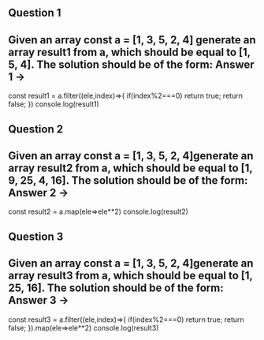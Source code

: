 **Question 1** 
------------
Given an array const a = [1, 3, 5, 2, 4] generate an array result1 from a, which should be equal to [1, 5, 4]. The solution should be of the form: 
**Answer 1 ->**
------------
const result1 = a.filter((ele,index)=>{
    if(index%2===0) return true;
    return false;
})
console.log(result1)



**Question 2**
------------
Given an array const a = [1, 3, 5, 2, 4]generate an array result2 from a, which should be equal to [1, 9, 25, 4, 16]. The solution should be of the form: 
**Answer 2 ->**
------------
const result2 = a.map(ele=>ele**2)
console.log(result2)




**Question 3**
------------
Given an array const a = [1, 3, 5, 2, 4]generate an array result3 from a, which should be equal to [1, 25, 16]. The solution should be of the form: 
**Answer 3 ->**
------------
const result3 = a.filter((ele,index)=>{
    if(index%2===0) return true;
    return false;
}).map(ele=>ele**2)
console.log(result3)
